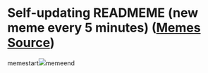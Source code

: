 # Self-updating READMEME (new meme every 5 minutes) ([Memes Source](https://bramses.notion.site/a49c1e962b7646879176ac3b327b6533?v=4d1eda54b170483cb03a40f257231764))

memestart![](https://www.notion.so/image/https%3A%2F%2Fs3-us-west-2.amazonaws.com%2Fsecure.notion-static.com%2Feb800c13-0a72-4147-9726-a82bb4eb418b%2F4AD24A2A-AB81-4C84-95F4-A3E64DBEBF73.jpeg?table=block&id=3e5ccb9a-1d57-4987-b349-f71c53edb629&cache=v2)memeend
